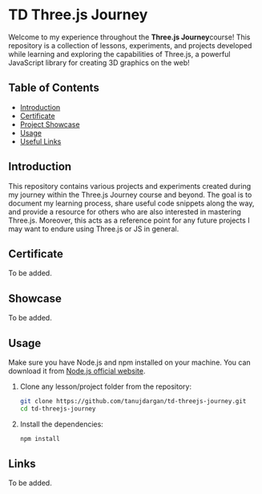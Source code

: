 # TD Three.js Journey

Welcome to my experience throughout the **Three.js Journey**course! This repository is a collection of lessons, experiments, and projects developed while learning and exploring the capabilities of Three.js, a powerful JavaScript library for creating 3D graphics on the web!

## Table of Contents
- [Introduction](#introduction)
- [Certificate](#certificate)
- [Project Showcase](#showcase)
- [Usage](#usage)
- [Useful Links](#links)

## Introduction

This repository contains various projects and experiments created during my journey within the Three.js Journey course and beyond. The goal is to document my learning process, share useful code snippets along the way, and provide a resource for others who are also interested in mastering Three.js. Moreover, this acts as a reference point for any future projects I may want to endure using Three.js or JS in general.

## Certificate

To be added.

## Showcase

To be added.

## Usage

Make sure you have Node.js and npm installed on your machine. You can download it from [Node.js official website](https://nodejs.org/).

1. Clone any lesson/project folder from the repository:
    ```bash
    git clone https://github.com/tanujdargan/td-threejs-journey.git
    cd td-threejs-journey
    ```

2. Install the dependencies:
    ```bash
    npm install
    ```

## Links

To be added.
